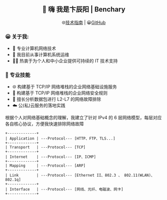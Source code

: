 <h2 align="center">👋 嗨 我是卞辰阳 | Benchary</h2>
<p align="center">
  🌐<a href="https://kaokit.com/">技术指南</a> | 
  😀<a href="https://github.com/Benchary">GitHub</a> 
</p>
  
<!--
**beercrab/beercrab** is a ✨ _special_ ✨ repository because its `README.md` (this file) appears on your GitHub profile.
-->

### 😀 关于我:

- 🔭 专业计算机网络技术
- 💼 我目前从事计算机系统运维
- 👨‍💻 热衷于为个人和中小企业提供可持续的 IT 技术支持

### 🧰 专业技能

- 🌐 构建基于 TCP/IP 网络堆栈的企业网络基础设施服务
- 🚧 构建基于 TCP/IP 网络堆栈的企业网络安全规则
- 🔎 擅长分析数据包进行 L2-L7 的网络故障排除
- ☁️ 公(私)云服务的落地实践

根据个人对网络基础概念的理解，我建立了针对 IPv4 的 6 层网络模型，每层对应各自核心协议，方便我快速排除网络故障

```
+-------------+
| Application | ---Protocol--- [HTTP、FTP、TLS...]
+-------------+
| Transport   | ---Protocol--- [TCP]
+-------------+
| Internet    | ---Protocol--- [IP、ICMP]
+-------------+
| Mapping     | ---Protocol--- [ARP]
+-------------+ 
| Link        | ---Protocol--- [Ethernet II、802.3 、 802.11(WLAN)、802.1q] 
+-------------+
| Interface   | ---Protocol--- [网线、光纤、电磁波、网卡]
+-------------+                            
```























